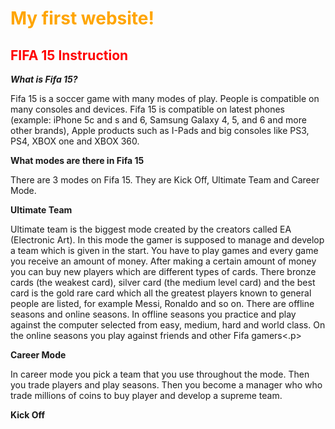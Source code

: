 <!DOCTYPE html>
<html>
<head>
<style>
	.page__top-heading {
		color: orange;
		font-weight: bold;defy
	}
</style>
</head>
<body>

<h1 class="page__top-heading" > My first website!</h1>
<p><strong><h2 style="color: red;">FIFA 15 Instruction</h2></strong></p>
<b><i><strong>What is Fifa 15?</strong></i></b>
<p>Fifa 15 is a soccer game with many modes of play. People is compatible on many consoles and devices. Fifa 15 is compatible on latest phones (example: iPhone 5c and s and 6, Samsung Galaxy 4, 5, and 6 and more other brands), Apple products such as I-Pads and big consoles like PS3, PS4, XBOX one and XBOX 360.</p>
<strong><h>What modes are there in Fifa 15</h></strong>
<p>There are 3 modes on Fifa 15. They are Kick Off, Ultimate Team and Career Mode.</p>
<p><strong><h>Ultimate Team</h></strong></p>
<p>Ultimate team 	is the biggest mode created by the creators called EA (Electronic Art). In this mode the gamer is supposed to manage and develop a team which is given in the start. You have to play games and every game you receive an amount of money. After making a certain amount of money you can buy new players which are different types of cards. There bronze cards (the weakest card), silver card (the medium level card) and the best card is the gold rare card which all the greatest players known to general people are listed, for example Messi, Ronaldo and so on. There are offline seasons and online seasons. In offline seasons you practice and play against the computer selected from easy, medium, hard and world class. On the online seasons you play against friends and other Fifa gamers<.p>
<p><strong><h>Career Mode</h></strong></p>
<p>In career mode you pick a team that you use throughout the mode. Then you trade players and play seasons. Then you become a manager who who trade millions of coins to buy player and develop a supreme team.</p>
<p><strong><h>Kick Off</h></strong></p>
</body>
</html>
